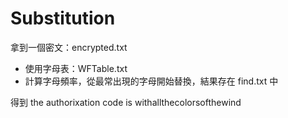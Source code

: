 # Substitution
拿到一個密文：encrypted.txt
 * 使用字母表：WFTable.txt
 * 計算字母頻率，從最常出現的字母開始替換，結果存在 find.txt 中

 得到 the authorixation code is withallthecolorsofthewind
